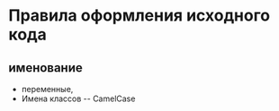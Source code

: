 ﻿
# Правила оформления исходного кода #

## именование ##

- переменные, 
- Имена классов -- CamelCase
